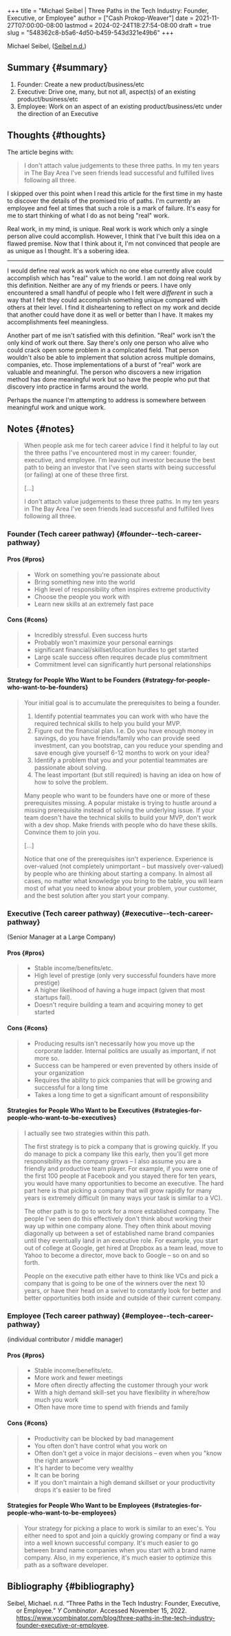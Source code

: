 +++
title = "Michael Seibel | Three Paths in the Tech Industry: Founder, Executive, or Employee"
author = ["Cash Prokop-Weaver"]
date = 2021-11-27T07:00:00-08:00
lastmod = 2024-02-24T18:27:54-08:00
draft = true
slug = "548362c8-b5a6-4d50-b459-543d321e49b6"
+++

Michael Seibel, (<a href="#citeproc_bib_item_1">Seibel n.d.</a>)


## Summary {#summary}

1.  Founder: Create a new product/business/etc
2.  Executive: Drive one, many, but not all, aspect(s) of an existing product/business/etc
3.  Employee: Work on an aspect of an existing product/business/etc under the direction of an Executive


## Thoughts {#thoughts}

The article begins with:

> I don't attach value judgements to these three paths. In my ten years in The Bay Area I've seen friends lead successful and fulfilled lives following all three.

I skipped over this point when I read this article for the first time in my haste to discover the details of the promised trio of paths. I'm currently an employee and feel at times that such a role is a mark of failure. It's easy for me to start thinking of what I do as not being "real" work.

Real work, in my mind, is unique. Real work is work which only a single person alive could accomplish. However, I think that I've built this idea on a flawed premise. Now that I think about it, I'm not convinced that people are as unique as I thought. It's a sobering idea.

---

I would define real work as work which no one else currently alive could accomplish which has "real" value to the world. I am not doing real work by this definition. Neither are any of my friends or peers. I have only encountered a small handful of people who I felt were _different_ in such a way that I felt they could accomplish something unique compared with others at their level. I find it disheartening to reflect on my work and decide that another could have done it as well or better than I have. It makes my accomplishments feel meaningless.

Another part of me isn't satisfied with this definition. "Real" work isn't the only kind of work out there. Say there's only one person who alive who could crack open some problem in a complicated field. That person wouldn't also be able to implement that solution across multiple domains, companies, etc. Those implementations of a burst of "real" work are valuable and meaningful. The person who discovers a new irrigation method has done meaningful work but so have the people who put that discovery into practice in farms around the world.

Perhaps the nuance I'm attempting to address is somewhere between meaningful work and unique work.


## Notes {#notes}

> When people ask me for tech career advice I find it helpful to lay out the three paths I've encountered most in my career: founder, executive, and employee. I'm leaving out investor because the best path to being an investor that I've seen starts with being successful (or failing) at one of these three first.
>
> [...]
>
> I don't attach value judgements to these three paths. In my ten years in The Bay Area I've seen friends lead successful and fulfilled lives following all three.


### Founder (Tech career pathway) {#founder--tech-career-pathway}


#### Pros {#pros}

> -   Work on something you're passionate about
> -   Bring something new into the world
> -   High level of responsibility often inspires extreme productivity
> -   Choose the people you work with
> -   Learn new skills at an extremely fast pace


#### Cons {#cons}

> -   Incredibly stressful. Even success hurts
> -   Probably won't maximize your personal earnings
> -   significant financial/skillset/location hurdles to get started
> -   Large scale success often requires decade plus commitment
> -   Commitment level can significantly hurt personal relationships


#### Strategy for People Who Want to be Founders {#strategy-for-people-who-want-to-be-founders}

> Your initial goal is to accumulate the prerequisites to being a founder.
>
> 1.  Identify potential teammates you can work with who have the required technical skills to help you build your MVP.
> 2.  Figure out the financial plan. I.e. Do you have enough money in savings, do you have friends/family who can provide seed investment, can you bootstrap, can you reduce your spending and save enough give yourself 6-12 months to work on your idea?
> 3.  Identify a problem that you and your potential teammates are passionate about solving.
> 4.  The least important (but still required) is having an idea on how of how to solve the problem.
>
> Many people who want to be founders have one or more of these prerequisites missing. A popular mistake is trying to hustle around a missing prerequisite instead of solving the underlying issue. If your team doesn't have the technical skills to build your MVP, don't work with a dev shop. Make friends with people who do have these skills. Convince them to join you.
>
> [...]
>
> Notice that one of the prerequisites isn't experience. Experience is over-valued (not completely unimportant – but massively over-valued) by people who are thinking about starting a company. In almost all cases, no matter what knowledge you bring to the table, you will learn most of what you need to know about your problem, your customer, and the best solution after you start your company.


### Executive (Tech career pathway) {#executive--tech-career-pathway}

(Senior Manager at a Large Company)


#### Pros {#pros}

> -   Stable income/benefits/etc.
> -   High level of prestige (only very successful founders have more prestige)
> -   A higher likelihood of having a huge impact (given that most startups fail).
> -   Doesn't require building a team and acquiring money to get started


#### Cons {#cons}

> -   Producing results isn't necessarily how you move up the corporate ladder. Internal politics are usually as important, if not more so.
> -   Success can be hampered or even prevented by others inside of your organization
> -   Requires the ability to pick companies that will be growing and successful for a long time
> -   Takes a long time to get a significant amount of responsibility


#### Strategies for People Who Want to be Executives {#strategies-for-people-who-want-to-be-executives}

> I actually see two strategies within this path.
>
> The first strategy is to pick a company that is growing quickly. If you do manage to pick a company like this early, then you'll get more responsibility as the company grows – I also assume you are a friendly and productive team player. For example, if you were one of the first 100 people at Facebook and you stayed there for ten years, you would have many opportunities to become an executive. The hard part here is that picking a company that will grow rapidly for many years is extremely difficult (in many ways your task is similar to a VC).
>
> The other path is to go to work for a more established company. The people I've seen do this effectively don't think about working their way up within one company alone. They often think about moving diagonally up between a set of established name brand companies until they eventually land in an executive role. For example, you start out of college at Google, get hired at Dropbox as a team lead, move to Yahoo to become a director, move back to Google – so on and so forth.
>
> People on the executive path either have to think like VCs and pick a company that is going to be one of the winners over the next 10 years, or have their head on a swivel to constantly look for better and better opportunities both inside and outside of their current company.


### Employee (Tech career pathway) {#employee--tech-career-pathway}

(individual contributor / middle manager)


#### Pros {#pros}

> -   Stable income/benefits/etc.
> -   More work and fewer meetings
> -   More often directly affecting the customer through your work
> -   With a high demand skill-set you have flexibility in where/how much you work
> -   Often have more time to spend with friends and family


#### Cons {#cons}

> -   Productivity can be blocked by bad management
> -   You often don't have control what you work on
> -   Often don't get a voice in major decisions – even when you "know the right answer"
> -   It's harder to become very wealthy
> -   It can be boring
> -   If you don't maintain a high demand skillset or your productivity drops it's easier to be fired


#### Strategies for People Who Want to be Employees {#strategies-for-people-who-want-to-be-employees}

> Your strategy for picking a place to work is similar to an exec's. You either need to spot and join a quickly growing company or find a way into a well known successful company. It's much easier to go between brand name companies when you start with a brand name company. Also, in my experience, it's much easier to optimize this path as a software developer.


## Bibliography {#bibliography}

<style>.csl-entry{text-indent: -1.5em; margin-left: 1.5em;}</style><div class="csl-bib-body">
  <div class="csl-entry"><a id="citeproc_bib_item_1"></a>Seibel, Michael. n.d. “Three Paths in the Tech Industry: Founder, Executive, or Employee.” <i>Y Combinator</i>. Accessed November 15, 2022. <a href="https://www.ycombinator.com/blog/three-paths-in-the-tech-industry-founder-executive-or-employee">https://www.ycombinator.com/blog/three-paths-in-the-tech-industry-founder-executive-or-employee</a>.</div>
</div>
